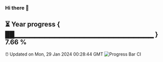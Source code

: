 ### Hi there 👋
⏳ Year progress { ██▁▁▁▁▁▁▁▁▁▁▁▁▁▁▁▁▁▁▁▁▁▁▁▁▁▁▁▁ } 7.66 %
---
⏰ Updated on Mon, 29 Jan 2024 00:28:44 GMT
![Progress Bar CI](https://github.com/Moyi321/Moyi321/workflows/Progress%20Bar%20CI/badge.svg)
